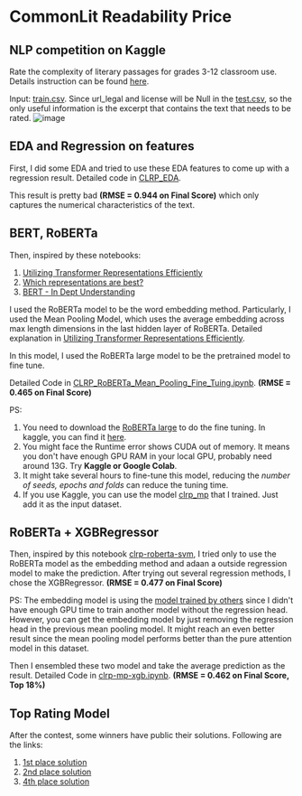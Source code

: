 # CommonLit Readability Price

## NLP competition on Kaggle 
Rate the complexity of literary passages for grades 3-12 classroom use. Details instruction can be found [here](https://www.kaggle.com/c/commonlitreadabilityprize).

Input: [train.csv](train.csv). Since url_legal and license will be Null in the [test.csv](test.csv), so the only useful information is the excerpt that contains the text that needs to be rated. 
![image](https://user-images.githubusercontent.com/30295013/127888609-639481f1-7c5b-4823-9275-deb9ebbadcb7.png)

## EDA and Regression on features
First, I did some EDA and tried to use these EDA features to come up with a regression result. Detailed code in [CLRP_EDA](CLRP_EDA.ipynb).

This result is pretty bad **(RMSE = 0.944 on Final Score)** which only captures the numerical characteristics of the text.

## BERT, RoBERTa
Then, inspired by these notebooks:

1)    [Utilizing Transformer Representations Efficiently](https://www.kaggle.com/rhtsingh/utilizing-transformer-representations-efficiently)
2)    [Which representations are best?](https://www.kaggle.com/rajat95gupta/mean-pooling-4-seeds)
3)    [BERT - In Dept Understanding](https://www.kaggle.com/mdfahimreshm/bert-in-depth-understanding)

I used the RoBERTa model to be the word embedding method. Particularly, I used the Mean Pooling Model, which uses the average embedding across max length dimensions in the last hidden layer of RoBERTa. Detailed explanation in  [Utilizing Transformer Representations Efficiently](https://www.kaggle.com/rhtsingh/utilizing-transformer-representations-efficiently). 

In this model, I used the RoBERTa large model to be the pretrained model to fine tune.

Detailed Code in [CLRP_RoBERTa_Mean_Pooling_Fine_Tuing.ipynb](CLRP_RoBERTa_Mean_Pooling_Fine_Tuing.ipynb).  **(RMSE = 0.465 on Final Score)**

PS: 
1. You need to download the [RoBERTa large](https://huggingface.co/roberta-large) to do the fine tuning. In kaggle, you can find it [here](https://www.kaggle.com/maroberti/roberta-transformers-pytorch).
2. You might face the Runtime error shows CUDA out of memory. It means you don't have enough GPU RAM in your local  GPU, probably need around 13G. Try **Kaggle or Google Colab**.
3. It might take several hours to fine-tune this model, reducing the _number of seeds, epochs and folds_ can reduce the tuning time.
4. If you use Kaggle, you can use the model [clrp_mp](https://www.kaggle.com/ruoxijia/clrp-mp) that I trained. Just add it as the input dataset.

## RoBERTa + XGBRegressor
Then, inspired by this notebook [clrp-roberta-svm](https://www.kaggle.com/maunish/clrp-roberta-svm), I tried only to use the RoBERTa model as the embedding method and adaan a outside regression model to make the prediction. After trying out several regression methods, I chose the XGBRegressor.  **(RMSE = 0.477 on Final Score)**
    
PS: The embedding model is using the [model trained by others](https://www.kaggle.com/maunish/clr-roberta) since I didn't have enough GPU time to train another model without the regression head. However, you can get the embedding model by just removing the regression head in the previous mean pooling model. It might reach an even better result since the mean pooling model performs better than the pure attention model in this dataset.

Then I ensembled these two model and take the average prediction as the result. Detailed Code in [clrp-mp-xgb.ipynb](clrp-mp-xgb.ipynb).  **(RMSE = 0.462 on Final Score, Top 18%)**

## Top Rating Model
After the contest, some winners have public their solutions. Following are the links:

1. [1st place solution](https://www.kaggle.com/c/commonlitreadabilityprize/discussion/257844)
2. [2nd place solution](https://www.kaggle.com/c/commonlitreadabilityprize/discussion/258328)
3. [4th place solution](https://www.kaggle.com/c/commonlitreadabilityprize/discussion/258148)


